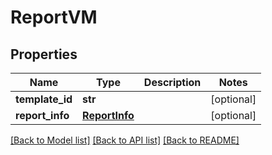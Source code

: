 # ReportVM


## Properties
Name | Type | Description | Notes
------------ | ------------- | ------------- | -------------
**template_id** | **str** |  | [optional] 
**report_info** | [**ReportInfo**](ReportInfo.md) |  | [optional] 

[[Back to Model list]](../README.md#documentation-for-models) [[Back to API list]](../README.md#documentation-for-api-endpoints) [[Back to README]](../README.md)


